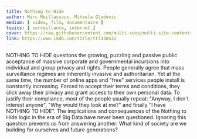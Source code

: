 ```yaml
---
title: Nothing to Hide
author: Marc Meillassoux, Mihaela Gladovic
medium: [ video, film, documentaire ]
topics: [ surveillance, internet ]
cover: https://raw.githubusercontent.com/multi-coop/multi-site-contents/main/texts/ressources/images/nothing_to_hide.png
link: https://www.imdb.com/title/tt7330532
---
```


NOTHING TO HIDE questions the growing, puzzling and passive public acceptance of massive corporate and governmental incursions into individual and group privacy and rights. People generally agree that mass surveillance regimes are inherently invasive and authoritarian. Yet at the same time, the number of online apps and "free" services people install is constantly increasing. Forced to accept their terms and conditions, they click away their privacy and grant access to their own personal data. To justify their compliance, most of the people usually repeat: "Anyway, I don't interest anyone", "Why would they look at me?" and finally "I have NOTHING TO HIDE". The implications and consequences of the Nothing to Hide logic in the era of Big Data have never been questioned. Ignoring this question prevents us from answering another: What kind of society are we building for ourselves and future generations?
